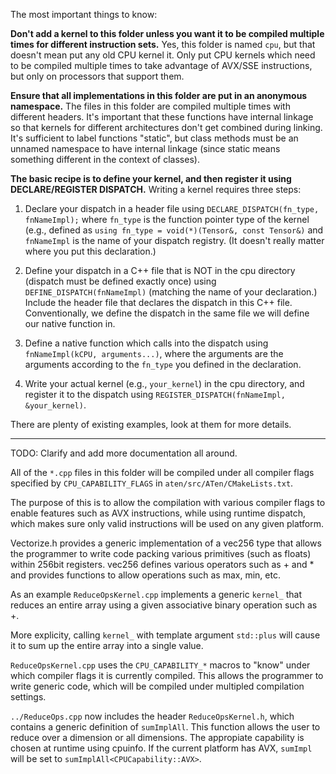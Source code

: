 The most important things to know:

**Don't add a kernel to this folder unless you want it to be
compiled multiple times for different instruction sets.**  Yes,
this folder is named `cpu`, but that doesn't mean put any old
CPU kernel it.  Only put CPU kernels which need to be compiled
multiple times to take advantage of AVX/SSE instructions, but
only on processors that support them.

**Ensure that all implementations in this folder are put in an
anonymous namespace.**  The files in this folder are compiled multiple
times with different headers. It's important that these functions have
internal linkage so that kernels for different architectures don't get
combined during linking.  It's sufficient to label functions "static",
but class methods must be an unnamed namespace to have internal linkage
(since static means something different in the context of classes).

**The basic recipe is to define your kernel, and then register
it using DECLARE/REGISTER DISPATCH.**  Writing a kernel requires
three steps:

1. Declare your dispatch in a header file using
  `DECLARE_DISPATCH(fn_type, fnNameImpl);`
   where `fn_type` is the function pointer type of the kernel (e.g.,
   defined as `using fn_type = void(*)(Tensor&, const Tensor&)`
   and `fnNameImpl` is the name of your dispatch registry.
   (It doesn't really matter where you  put this declaration.)

2. Define your dispatch in a C++ file that is NOT in the cpu
   directory (dispatch must be defined exactly once) using
   `DEFINE_DISPATCH(fnNameImpl)` (matching the name of your declaration.)
   Include the header file that declares the dispatch in this C++
   file.  Conventionally, we define the dispatch in the same file
   we will define our native function in.

3. Define a native function which calls into the dispatch using
   `fnNameImpl(kCPU, arguments...)`, where the arguments are
   the arguments according to the `fn_type` you defined in the
   declaration.

4. Write your actual kernel (e.g., `your_kernel`) in the
   cpu directory, and register it to
   the dispatch using `REGISTER_DISPATCH(fnNameImpl, &your_kernel)`.

There are plenty of existing examples, look at them for more details.

----

TODO: Clarify and add more documentation all around.

All of the `*.cpp` files in this folder will be compiled under all compiler
flags specified by `CPU_CAPABILITY_FLAGS` in `aten/src/ATen/CMakeLists.txt`.

The purpose of this is to allow the compilation with various compiler
flags to enable features such as AVX instructions, while using runtime
dispatch, which makes sure only valid instructions will be used on any
given platform.

Vectorize.h provides a generic implementation of a vec256 type that allows
the programmer to write code packing various primitives (such as floats)
within 256bit registers. vec256 defines various operators such as + and *
and provides functions to allow operations such as max, min, etc.

As an example `ReduceOpsKernel.cpp` implements a generic `kernel_` that reduces
an entire array using a given associative binary operation such as +.

More explicity, calling `kernel_` with template argument `std::plus` will cause
it to sum up the entire array into a single value.

`ReduceOpsKernel.cpp` uses the `CPU_CAPABILITY_*` macros to "know" under which
compiler flags it is currently compiled. This allows the programmer to write
generic code, which will be compiled under multipled compilation settings.

`../ReduceOps.cpp` now includes the header `ReduceOpsKernel.h`, which contains
a generic definition of `sumImplAll`. This function allows the user to reduce
over a dimension or all dimensions. The appropiate capability is chosen at
runtime using cpuinfo. If the current platform has AVX, `sumImpl` will be set
to `sumImplAll<CPUCapability::AVX>`.
